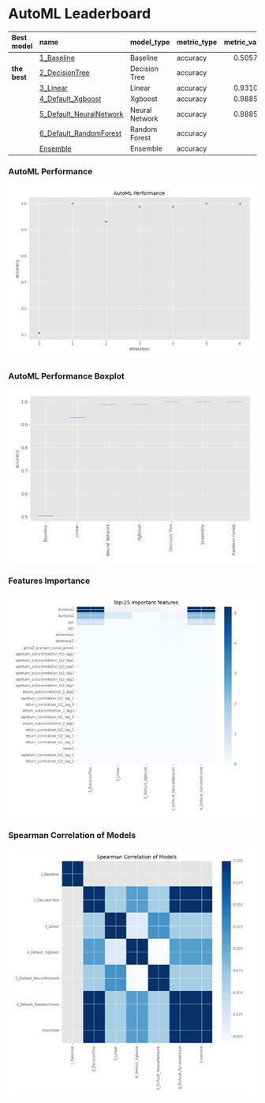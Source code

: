 # AutoML Leaderboard

| Best model   | name                                                         | model_type     | metric_type   |   metric_value |   train_time |
|:-------------|:-------------------------------------------------------------|:---------------|:--------------|---------------:|-------------:|
|              | [1_Baseline](1_Baseline/README.md)                           | Baseline       | accuracy      |       0.505747 |       141.91 |
| **the best** | [2_DecisionTree](2_DecisionTree/README.md)                   | Decision Tree  | accuracy      |       1        |       170.99 |
|              | [3_Linear](3_Linear/README.md)                               | Linear         | accuracy      |       0.931034 |       145.42 |
|              | [4_Default_Xgboost](4_Default_Xgboost/README.md)             | Xgboost        | accuracy      |       0.988506 |        46.28 |
|              | [5_Default_NeuralNetwork](5_Default_NeuralNetwork/README.md) | Neural Network | accuracy      |       0.988506 |        47.78 |
|              | [6_Default_RandomForest](6_Default_RandomForest/README.md)   | Random Forest  | accuracy      |       1        |        46.37 |
|              | [Ensemble](Ensemble/README.md)                               | Ensemble       | accuracy      |       1        |         0.19 |

### AutoML Performance
![AutoML Performance](ldb_performance.png)

### AutoML Performance Boxplot
![AutoML Performance Boxplot](ldb_performance_boxplot.png)

### Features Importance
![features importance across models](features_heatmap.png)



### Spearman Correlation of Models
![models spearman correlation](correlation_heatmap.png)

